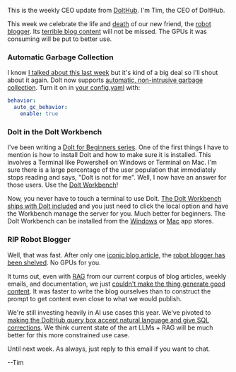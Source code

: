 This is the weekly CEO update from [DoltHub](https://www.dolthub.com/). I'm Tim, the CEO of DoltHub. 

This week we celebrate the life and [death](https://www.dolthub.com/blog/2025-03-04-robot-blogs-suck/) of our new friend, the [robot blogger](https://github.com/dolthub/robot-blogger). Its [terrible blog content](https://www.dolthub.com/blog/2025-02-22-comparing-dolt-and-git-generated/) will not be missed. The GPUs it was consuming will be put to better use.

### Automatic Garbage Collection

I know [I talked about this last week](https://github.com/dolthub/weekly-updates/blob/main/emails/2025-02-28.md) but it's kind of a big deal so I'll shout about it again. Dolt now supports [automatic, non-intrusive garbage collection](https://www.dolthub.com/blog/2025-02-28-announcing-automatic-gc-in-sql-server/). Turn it on in [your config.yaml](https://docs.dolthub.com/sql-reference/server/configuration#config.yaml) with:

```yaml
behavior:
  auto_gc_behavior:
    enable: true
```

### Dolt in the Dolt Workbench

I've been writing a [Dolt for Beginners series](https://www.dolthub.com/blog/?q=beginners). One of the first things I have to mention is how to install Dolt and how to make sure it is installed. This involves a Terminal like Powershell on Windows or Terminal on Mac. I'm sure there is a large percentage of the user population that immediately stops reading and says, "Dolt is not for me". Well, I now have an answer for those users. Use the [Dolt Workbench](https://github.com/dolthub/dolt-workbench)!

Now, you never have to touch a terminal to use Dolt. [The Dolt Workbench ships with Dolt included](https://www.dolthub.com/blog/2025-03-06-the-dolt-workbench-now-ships-with-a-built-in-dolt-server/) and you just need to click the local option and have the Workbench manage the server for you. Much better for beginners. The Dolt Workbench can be installed from the [Windows](https://apps.microsoft.com/detail/9nq8lqph9vvh?hl=en-us&gl=US) or [Mac](https://apps.apple.com/us/app/dolt-workbench/id6720702995?mt=12) app stores.

### RIP Robot Blogger

Well, that was fast. After only one [iconic blog article](https://www.dolthub.com/blog/2025-02-22-comparing-dolt-and-git-generated/), the [robot blogger has been shelved](https://www.dolthub.com/blog/2025-03-04-robot-blogs-suck/). No GPUs for you. 

It turns out, even with [RAG](https://www.dolthub.com/blog/2025-02-18-learning-about-rag/) from our current corpus of blog articles, weekly emails, and documentation, we just [couldn't make the thing generate good content](https://www.dolthub.com/blog/2025-03-04-robot-blogs-suck/). It was faster to write the blog ourselves than to construct the prompt to get content even close to what we would publish.

We're still investing heavily in AI use cases this year. We've pivoted to [making the DoltHub query box accept natural language and give SQL corrections](https://github.com/dolthub/dolthub-issues/issues/574). We think current state of the art LLMs + RAG will be much better for this more constrained use case.

Until next week. As always, just reply to this email if you want to chat.

--Tim